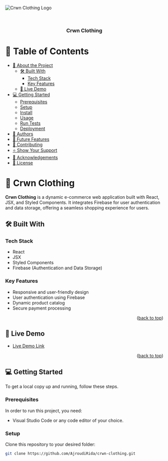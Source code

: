 <a name="readme-top"></a>
![Crwn Clothing Logo](https://github.com/yourusername/crwn-clothing/assets/crwn-logo.png)

<div align="center">
  <!-- You are encouraged to replace this logo with your own! Otherwise, you can also remove it. -->
  <br/>

  <h3><b>Crwn Clothing</b></h3>

</div>

<!-- TABLE OF CONTENTS -->

# 📗 Table of Contents

- [📖 About the Project](#about-project)
  - [🛠 Built With](#built-with)
    - [Tech Stack](#tech-stack)
    - [Key Features](#key-features)
  - [🚀 Live Demo](#live-demo)
- [💻 Getting Started](#getting-started)
  - [Prerequisites](#prerequisites)
  - [Setup](#setup)
  - [Install](#install)
  - [Usage](#usage)
  - [Run Tests](#run-tests)
  - [Deployment](#deployment)
- [👥 Authors](#authors)
- [🔭 Future Features](#future-features)
- [🤝 Contributing](#contributing)
- [⭐️ Show Your Support](#support)
- [🙏 Acknowledgements](#acknowledgements)
- [📝 License](#license)

<!-- PROJECT DESCRIPTION -->

# 📖 Crwn Clothing <a name="about-project"></a>

**Crwn Clothing** is a dynamic e-commerce web application built with React, JSX, and Styled Components. It integrates Firebase for user authentication and data storage, offering a seamless shopping experience for users.

## 🛠 Built With <a name="built-with"></a>

### Tech Stack <a name="tech-stack"></a>

- React
- JSX
- Styled Components
- Firebase (Authentication and Data Storage)

<!-- Features -->

### Key Features <a name="key-features"></a>

- Responsive and user-friendly design
- User authentication using Firebase
- Dynamic product catalog
- Secure payment processing

<p align="right">(<a href="#readme-top">back to top</a>)</p>

## 🚀 Live Demo <a name="live-demo"></a>

- [Live Demo Link](https://silly-boba-f3e10d.netlify.app/)

<p align="right">(<a href="#readme-top">back to top</a>)</p>

<!-- GETTING STARTED -->

## 💻 Getting Started <a name="getting-started"></a>

To get a local copy up and running, follow these steps.

### Prerequisites <a name="prerequisites"></a>

In order to run this project, you need:

- Visual Studio Code or any code editor of your choice.

### Setup <a name="setup"></a>

Clone this repository to your desired folder:

```bash
git clone https://github.com/AjroudiRida/crwn-clothing.git
